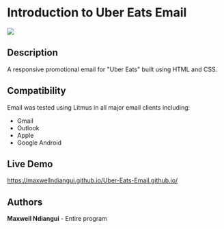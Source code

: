 # Introduction to Uber Eats Email

[![](https://github.com/maxwellndiangui/Uber-Eats-Email/img/uber-eats-advert.png)](https://maxwellndiangui.github.io/Uber-Eats-Email.github.io/)

## Description

A responsive promotional email for "Uber Eats" built using HTML and CSS.

## Compatibility

Email was tested using Litmus in all major email clients including:

* Gmail
* Outlook 
* Apple 
* Google Android

## Live Demo

https://maxwellndiangui.github.io/Uber-Eats-Email.github.io/
 
## Authors

**Maxwell Ndiangui** - Entire program
